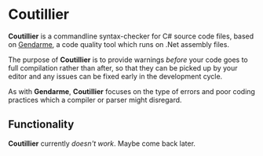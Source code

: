 # Coutillier

**Coutillier** is a commandline syntax-checker for C# source code files, based on
[Gendarme](https://github.com/spouliot/gendarme), a code quality tool which runs
on .Net assembly files. 

The purpose of **Coutillier** is to provide warnings *before* your code goes to 
full compilation rather than after, so that they can be picked up by your editor
and any issues can be fixed early in the development cycle.  

As with **Gendarme**, **Coutillier** focuses on the type of errors and poor
coding practices which a compiler or parser might disregard.

## Functionality

**Coutillier** currently *doesn't work*. Maybe come back later. 
